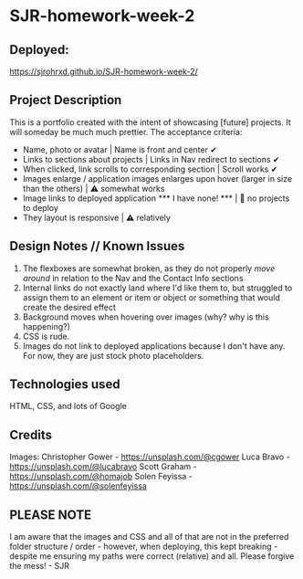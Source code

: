 # SJR-homework-week-2

## Deployed:
https://sjrohrxd.github.io/SJR-homework-week-2/

## Project Description
This is a portfolio created with the intent of showcasing [future] projects. It will someday be much much prettier.
The acceptance criteria:
  - Name, photo or avatar | Name is front and center ✔
  - Links to sections about projects | Links in Nav redirect to sections ✔
  - When clicked, link scrolls to corresponding section | Scroll works ✔
  - Images enlarge / application images enlarges upon hover (larger in size than the others) | ⚠ somewhat works
  - Image links to deployed application *** I have none! *** | 🛑 no projects to deploy
  - They layout is responsive | ⚠ relatively 

## Design Notes // Known Issues
1. The flexboxes are somewhat broken, as they do not properly *move around* in relation to the Nav and the Contact Info sections
2. Internal links do not exactly land where I'd like them to, but struggled to assign them to an element or item or object or something that would create the desired effect
3. Background moves when hovering over images (why? why is this happening?)
4. CSS is rude.
5. Images do not link to deployed applications because I don't have any. For now, they are just stock photo placeholders.


## Technologies used
HTML, CSS, and lots of Google

## Credits
Images:
Christopher Gower - https://unsplash.com/@cgower
Luca Bravo - https://unsplash.com/@lucabravo
Scott Graham - https://unsplash.com/@homajob
Solen Feyissa - https://unsplash.com/@solenfeyissa

## PLEASE NOTE ##
I am aware that the images and CSS and all of that are not in the preferred folder structure / order - however, when deploying, this kept breaking - despite me ensuring my paths were correct (relative) and all. Please forgive the mess! - SJR
